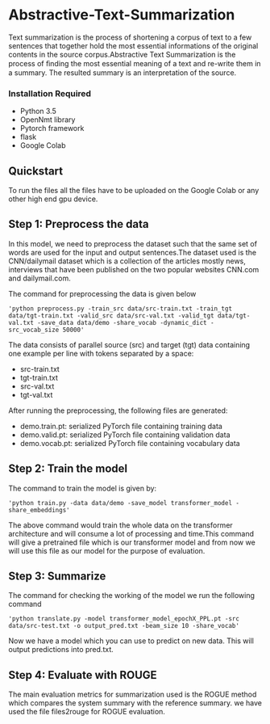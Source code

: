 # Abstractive-Text-Summarization

Text summarization is the process of shortening a corpus of text to a few sentences that together hold the most essential informations of the original contents in the source corpus.Abstractive Text Summarization is the process of ﬁnding the most essential meaning of a text and re-write them in a summary. The resulted summary is an interpretation of the source.

### Installation Required
- Python 3.5
- OpenNmt library
- Pytorch framework
- flask
- Google Colab

## Quickstart

To run the files all the files have to be uploaded on the Google Colab or any other high end gpu device.

## Step 1: Preprocess the data

In this model, we need to preprocess the dataset such that the same set of words are used for the input and output sentences.The dataset used is the CNN/dailymail dataset which is a collection of the articles mostly news, interviews that have been published on the two popular websites CNN.com and dailymail.com.

The command for preprocessing the data is given below

    'python preprocess.py -train_src data/src-train.txt -train_tgt data/tgt-train.txt -valid_src data/src-val.txt -valid_tgt data/tgt-val.txt -save_data data/demo -share_vocab -dynamic_dict -src_vocab_size 50000'

The data consists of parallel source (src) and target (tgt) data containing one example per line with tokens separated by a space:

- src-train.txt
- tgt-train.txt
- src-val.txt
- tgt-val.txt

After running the preprocessing, the following files are generated:

- demo.train.pt: serialized PyTorch file containing training data
- demo.valid.pt: serialized PyTorch file containing validation data
- demo.vocab.pt: serialized PyTorch file containing vocabulary data

## Step 2: Train the model

The command to train the model is given by:

    'python train.py -data data/demo -save_model transformer_model -share_embeddings'

The above command would train the whole data on the transformer architecture and will consume a lot of processing and time.This command will give a pretrained file which is our transformer model and from now we will use this file as our model for the purpose of evaluation.

## Step 3: Summarize
The command for checking the working of the model we run the following command

    'python translate.py -model transformer_model_epochX_PPL.pt -src data/src-test.txt -o output_pred.txt -beam_size 10 -share_vocab'

Now we have a model which you can use to predict on new data. This will output predictions into pred.txt.

## Step 4: Evaluate with ROUGE

The main evaluation metrics for summarization used is the ROGUE method which compares the system summary with the reference summary.
we have used the file files2rouge for ROGUE evaluation.

